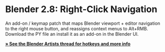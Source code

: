 # Blender 2.8: Right-Click Navigation

An add-on / keymap patch that maps Blender viewport + editor navigation to the right mouse button, and reassigns context menus to Alt+RMB. Download the PY file an install it as an add-on in the Blender UI.

[**» See the Blender Artists thread for hotkeys and more info**](https://blenderartists.org/t/2-8-add-on-right-click-navigation-wip/)
